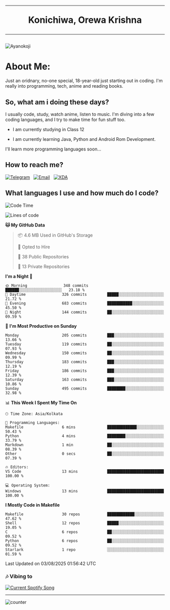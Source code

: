 <h1 align="center"><hr>Konichiwa, Orewa Krishna<hr></h1>

<img src="https://i.imgur.com/IE7ZUea.jpeg" alt="Ayanokoji"/>

<h1>About Me:</h1>

Just an oridnary, no-one special, 18-year-old just starting out in coding. I'm really into programming, tech, anime and reading books.

<h2>So, what am i doing these days?</h2>

I usually code, study, watch anime, listen to music. I'm diving into a few coding languages, and I try to make time for fun stuff too.

- I am currently studying in Class 12

- I am currently learning Java, Python and Android Rom Development.

I'll learn more programming languages soon...

<h2>How to reach me?</h2>


<a href="https://t.me/pure_soul_kk"><img src="https://img.shields.io/badge/K R I S H N A-2CA5E0?style=flat-square&logo=telegram&logoColor=white" alt="Telegram"/></a>&nbsp;&nbsp;&nbsp;<a href="krishnakripa34567@gmail.com"><img src="https://img.shields.io/badge/krishnakripa34567@gmail.com-D14836?style=flat-square&logo=gmail&logoColor=white" alt="Email"/></a>&nbsp;&nbsp;&nbsp;<a href="https://xdaforums.com/m/pure-soul-kk.12553929/"><img src="https://img.shields.io/badge/puresoulkk-F59714?style=flat-square&logo=xda-developers&logoColor=white" alt="XDA"/></a>


<h2>What languages I use and how much do I code?</h2>


<!--START_SECTION:waka-->
![Code Time](http://img.shields.io/badge/Code%20Time-9%20hrs%201%20min-blue)

![Lines of code](https://img.shields.io/badge/From%20Hello%20World%20I%27ve%20Written-608.5%20thousand%20lines%20of%20code-blue)

**🐱 My GitHub Data** 

> 📦 4.6 MB Used in GitHub's Storage 
 > 
> 💼 Opted to Hire
 > 
> 📜 38 Public Repositories 
 > 
> 🔑 13 Private Repositories 
 > 
**I'm a Night 🦉** 

```text
🌞 Morning                348 commits         ██████░░░░░░░░░░░░░░░░░░░   23.18 % 
🌆 Daytime                326 commits         █████░░░░░░░░░░░░░░░░░░░░   21.72 % 
🌃 Evening                683 commits         ███████████░░░░░░░░░░░░░░   45.50 % 
🌙 Night                  144 commits         ██░░░░░░░░░░░░░░░░░░░░░░░   09.59 % 
```
📅 **I'm Most Productive on Sunday** 

```text
Monday                   205 commits         ███░░░░░░░░░░░░░░░░░░░░░░   13.66 % 
Tuesday                  119 commits         ██░░░░░░░░░░░░░░░░░░░░░░░   07.93 % 
Wednesday                150 commits         ██░░░░░░░░░░░░░░░░░░░░░░░   09.99 % 
Thursday                 183 commits         ███░░░░░░░░░░░░░░░░░░░░░░   12.19 % 
Friday                   186 commits         ███░░░░░░░░░░░░░░░░░░░░░░   12.39 % 
Saturday                 163 commits         ███░░░░░░░░░░░░░░░░░░░░░░   10.86 % 
Sunday                   495 commits         ████████░░░░░░░░░░░░░░░░░   32.98 % 
```


📊 **This Week I Spent My Time On** 

```text
🕑︎ Time Zone: Asia/Kolkata

💬 Programming Languages: 
Makefile                 6 mins              █████████████░░░░░░░░░░░░   50.43 % 
Python                   4 mins              ████████░░░░░░░░░░░░░░░░░   33.79 % 
Markdown                 1 min               ██░░░░░░░░░░░░░░░░░░░░░░░   08.39 % 
Other                    0 secs              ██░░░░░░░░░░░░░░░░░░░░░░░   07.39 % 

🔥 Editors: 
VS Code                  13 mins             █████████████████████████   100.00 % 

💻 Operating System: 
Windows                  13 mins             █████████████████████████   100.00 % 
```

**I Mostly Code in Makefile** 

```text
Makefile                 30 repos            ████████████░░░░░░░░░░░░░   47.62 % 
Shell                    12 repos            █████░░░░░░░░░░░░░░░░░░░░   19.05 % 
C                        6 repos             ██░░░░░░░░░░░░░░░░░░░░░░░   09.52 % 
Python                   6 repos             ██░░░░░░░░░░░░░░░░░░░░░░░   09.52 % 
Starlark                 1 repo              ░░░░░░░░░░░░░░░░░░░░░░░░░   01.59 % 
```




 Last Updated on 03/08/2025 01:56:42 UTC
<!--END_SECTION:waka-->


<h3>🎶 Vibing to</h3>

<a href="https://open.spotify.com/user/6y2iwhip99wg1mgyrl7gyphpq">
  <img
    src="https://puresoulkk.pythonanywhere.com?theme=dark&eq_color=rainbow"
    alt="Current Spotify Song"
  />
</a>

<hr>

![counter](https://count.getloli.com/get/@pure-soul-kk?theme=rule34)
